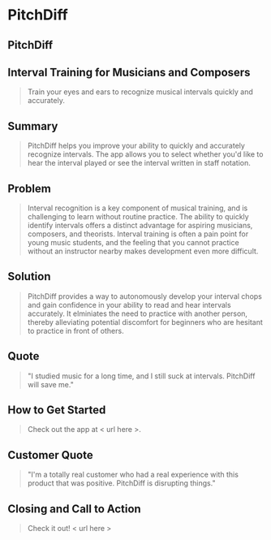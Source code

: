 # PitchDiff #

<!-- 
> This material was originally posted [here](http://www.quora.com/What-is-Amazons-approach-to-product-development-and-product-management). It is reproduced here for posterities sake.

There is an approach called "working backwards" that is widely used at Amazon. They work backwards from the customer, rather than starting with an idea for a product and trying to bolt customers onto it. While working backwards can be applied to any specific product decision, using this approach is especially important when developing new products or features.

For new initiatives a product manager typically starts by writing an internal press release announcing the finished product. The target audience for the press release is the new/updated product's customers, which can be retail customers or internal users of a tool or technology. Internal press releases are centered around the customer problem, how current solutions (internal or external) fail, and how the new product will blow away existing solutions.

If the benefits listed don't sound very interesting or exciting to customers, then perhaps they're not (and shouldn't be built). Instead, the product manager should keep iterating on the press release until they've come up with benefits that actually sound like benefits. Iterating on a press release is a lot less expensive than iterating on the product itself (and quicker!).

If the press release is more than a page and a half, it is probably too long. Keep it simple. 3-4 sentences for most paragraphs. Cut out the fat. Don't make it into a spec. You can accompany the press release with a FAQ that answers all of the other business or execution questions so the press release can stay focused on what the customer gets. My rule of thumb is that if the press release is hard to write, then the product is probably going to suck. Keep working at it until the outline for each paragraph flows. 

Oh, and I also like to write press-releases in what I call "Oprah-speak" for mainstream consumer products. Imagine you're sitting on Oprah's couch and have just explained the product to her, and then you listen as she explains it to her audience. That's "Oprah-speak", not "Geek-speak".

Once the project moves into development, the press release can be used as a touchstone; a guiding light. The product team can ask themselves, "Are we building what is in the press release?" If they find they're spending time building things that aren't in the press release (overbuilding), they need to ask themselves why. This keeps product development focused on achieving the customer benefits and not building extraneous stuff that takes longer to build, takes resources to maintain, and doesn't provide real customer benefit (at least not enough to warrant inclusion in the press release).
 -->
 
## PitchDiff ##
<!-- > 
  Name the product in a way the reader (i.e. your target customers) will understand. 
-->

## Interval Training for Musicians and Composers ##
<!-- > Describe who the market for the product is and what benefit they get. One sentence only underneath the title. -->
  > Train your eyes and ears to recognize musical intervals quickly and accurately. 

## Summary ##
<!-- > Give a summary of the product and the benefit. Assume the reader will not read anything else so make this paragraph good. -->
  > PitchDiff helps you improve your ability to quickly and accurately recognize intervals. The app allows you to select whether you'd like to hear the interval played or see the interval written in staff notation. 

## Problem ##
<!--  > Describe the problem your product solves. -->
  > Interval recognition is a key component of musical training, and is challenging to learn without routine practice. The ability to quickly identify intervals offers a distinct advantage for aspiring musicians, composers, and theorists. Interval training is often a pain point for young music students, and the feeling that you cannot practice without an instructor nearby makes development even more difficult. 

## Solution ##
<!-- > Describe how your product elegantly solves the problem. -->
  > PitchDiff provides a way to autonomously develop your interval chops and gain confidence in your ability to read and hear intervals accurately. It elminiates the need to practice with another person, thereby alleviating potential discomfort for beginners who are hesitant to practice in front of others. 

## Quote ##
<!-- > A quote from a spokesperson in your company. -->
  > "I studied music for a long time, and I still suck at intervals. PitchDiff will save me."

## How to Get Started ##
<!-- > Describe how easy it is to get started. -->
  > Check out the app at < url here >. 

## Customer Quote ##
<!-- > Provide a quote from a hypothetical customer that describes how they experienced the benefit. -->
  >  "I'm a totally real customer who had a real experience with this product that was positive. PitchDiff is disrupting things."

## Closing and Call to Action ##
<!-- > Wrap it up and give pointers where the reader should go next. -->
  > Check it out! < url here > 
